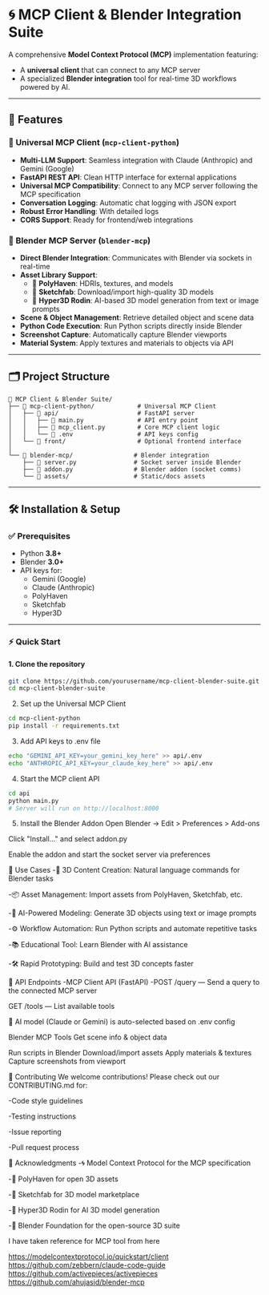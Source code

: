 
# 🌀 MCP Client & Blender Integration Suite

A comprehensive **Model Context Protocol (MCP)** implementation featuring:
- A **universal client** that can connect to any MCP server
- A specialized **Blender integration** tool for real-time 3D workflows powered by AI.

---

## 🚀 Features

### 🧠 Universal MCP Client (`mcp-client-python`)
- **Multi-LLM Support**: Seamless integration with Claude (Anthropic) and Gemini (Google)
- **FastAPI REST API**: Clean HTTP interface for external applications
- **Universal MCP Compatibility**: Connect to any MCP server following the MCP specification
- **Conversation Logging**: Automatic chat logging with JSON export
- **Robust Error Handling**: With detailed logs
- **CORS Support**: Ready for frontend/web integrations

### 🧩 Blender MCP Server (`blender-mcp`)
- **Direct Blender Integration**: Communicates with Blender via sockets in real-time
- **Asset Library Support**:
  - 🌄 **PolyHaven**: HDRIs, textures, and models
  - 🛒 **Sketchfab**: Download/import high-quality 3D models
  - 🧠 **Hyper3D Rodin**: AI-based 3D model generation from text or image prompts
- **Scene & Object Management**: Retrieve detailed object and scene data
- **Python Code Execution**: Run Python scripts directly inside Blender
- **Screenshot Capture**: Automatically capture Blender viewports
- **Material System**: Apply textures and materials to objects via API

---

## 🗂️ Project Structure

```
📁 MCP Client & Blender Suite/
├── 📁 mcp-client-python/            # Universal MCP Client
│   ├── 📁 api/                      # FastAPI server
│   │   ├── 📄 main.py               # API entry point
│   │   ├── 📄 mcp_client.py         # Core MCP client logic
│   │   └── 📄 .env                  # API keys config
│   └── 📁 front/                    # Optional frontend interface
│
└── 📁 blender-mcp/                 # Blender integration
    ├── 📄 server.py                # Socket server inside Blender
    ├── 📄 addon.py                 # Blender addon (socket comms)
    └── 📁 assets/                  # Static/docs assets
```





---

## 🛠️ Installation & Setup

### ✅ Prerequisites
- Python **3.8+**
- Blender **3.0+**
- API keys for:
  - Gemini (Google)
  - Claude (Anthropic)
  - PolyHaven
  - Sketchfab
  - Hyper3D

---

### ⚡ Quick Start

#### 1. Clone the repository
```bash
git clone https://github.com/yourusername/mcp-client-blender-suite.git
cd mcp-client-blender-suite
```
2. Set up the Universal MCP Client
```bash
cd mcp-client-python
pip install -r requirements.txt
```
3. Add API keys to .env file
```bash
echo "GEMINI_API_KEY=your_gemini_key_here" >> api/.env
echo "ANTHROPIC_API_KEY=your_claude_key_here" >> api/.env
```

4. Start the MCP client API
```bash
cd api
python main.py
# Server will run on http://localhost:8000
```

5. Install the Blender Addon
Open Blender → Edit > Preferences > Add-ons

Click "Install…" and select addon.py

Enable the addon and start the socket server via preferences

🎯 Use Cases
-🎨 3D Content Creation: Natural language commands for Blender tasks

-📦 Asset Management: Import assets from PolyHaven, Sketchfab, etc.

-🧠 AI-Powered Modeling: Generate 3D objects using text or image prompts

-⚙️ Workflow Automation: Run Python scripts and automate repetitive tasks

-📚 Educational Tool: Learn Blender with AI assistance

-🛠️ Rapid Prototyping: Build and test 3D concepts faster


🔌 API Endpoints
  -MCP Client API (FastAPI)
  -POST /query — Send a query to the connected MCP server

GET /tools — List available tools

🧠 AI model (Claude or Gemini) is auto-selected based on .env config

Blender MCP Tools
Get scene info & object data

Run scripts in Blender
Download/import assets
Apply materials & textures
Capture screenshots from viewport

🤝 Contributing
We welcome contributions! Please check out our CONTRIBUTING.md for:

-Code style guidelines

-Testing instructions

-Issue reporting

-Pull request process


🙏 Acknowledgments
   -🌀 Model Context Protocol for the MCP specification

   -🌄 PolyHaven for open 3D assets

   -🛒 Sketchfab for 3D model marketplace

   -🤖 Hyper3D Rodin for AI 3D model generation

   -🧱 Blender Foundation for the open-source 3D suite

I have taken reference for MCP tool from here 

https://modelcontextprotocol.io/quickstart/client
https://github.com/zebbern/claude-code-guide
https://github.com/activepieces/activepieces
https://github.com/ahujasid/blender-mcp
